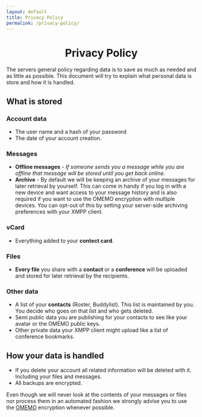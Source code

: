 ```yaml
---
layout: default
title: Privacy Policy
permalink: /privacy-policy/
---
```


<div class="section-headder" id="{{ section.slug }}"><center><span class="fa fa-book" style="font-size:80px;" aria-hidden="true"></span><h1>Privacy Policy</h1></center></div>

The servers general policy regarding data is to save as much as needed and as little as possible.  This document will try to explain what personal data is store and how it is handled.

## What is stored

### Account data

- The user name and a hash of your password
- The date of your account creation.

### Messages

- **Offline messages** - <i>If someone sends you a message while you are offline that message will be stored until you get back online.</i>
- **Archive** - By default we will be keeping an archive of your messages for later retrieval by yourself. This can come in handy if you log in with a new device and want access to your message history and is also required if you want to use the OMEMO encryption with multiple devices. You can opt-out of this by setting your server-side archiving preferences with your XMPP client.

### vCard

- Everything added to your **contect card**.

### Files

- **Every file** you share with a **contact** or a **conference** will be uploaded and stored for later retrieval by the recipients.

### Other data

- A list of your **contacts** (Roster, Buddylist). This list is maintained by you. You decide who goes on that list and who gets deleted.
- Semi public data you are publishing for your contacts to see like your avatar or the OMEMO public keys.
- Other private data your XMPP client might upload like a list of conference bookmarks.

## How your data is handled

- If you delete your account all related information will be deleted with it. Including your files and messages.
- All backups are encrypted.

Even though we will never look at the contents of your messages or files nor process them in an automated fashion we strongly advise you to use the <a href="https://conversations.im/omemo/">OMEMO</a> encryption whenever possible.
